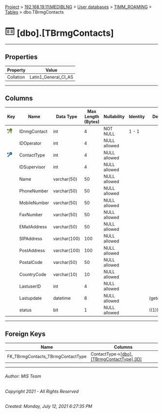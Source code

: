 #### 

[Project](../../../../index.md) > [192.168.19.11\\MEDIBLNG](../../../index.md) > [User databases](../../index.md) > [TIMM_ROAMING](../index.md) > [Tables](Tables.md) > dbo.TBrmgContacts

# ![Tables](../../../../Images/Table32.png) [dbo].[TBrmgContacts]

---

## <a name="#properties"></a>Properties

| Property | Value |
|---|---|
| Collation | Latin1_General_CI_AS |


---

## <a name="#columns"></a>Columns

| Key | Name | Data Type | Max Length (Bytes) | Nullability | Identity | Default |
|---|---|---|---|---|---|---|
| [![Cluster Primary Key PK_TBrmgContacts: IDrmgContact](../../../../Images/pkcluster.png)](#indexes) | IDrmgContact | int | 4 | NOT NULL | 1 - 1 |  |
|  | IDOperator | int | 4 | NULL allowed |  |  |
| [![Foreign Keys FK_TBrmgContacts_TBrmgContactType: [dbo].[TBrmgContactType].ContactType](../../../../Images/fk.png)](#foreignkeys) | ContactType | int | 4 | NULL allowed |  |  |
|  | IDSupervisor | int | 4 | NULL allowed |  |  |
|  | Name | varchar(50) | 50 | NULL allowed |  |  |
|  | PhoneNumber | varchar(50) | 50 | NULL allowed |  |  |
|  | MobileNumber | varchar(50) | 50 | NULL allowed |  |  |
|  | FaxNumber | varchar(50) | 50 | NULL allowed |  |  |
|  | EMailAddress | varchar(50) | 50 | NULL allowed |  |  |
|  | SIPAddress | varchar(100) | 100 | NULL allowed |  |  |
|  | PostAddress | varchar(100) | 100 | NULL allowed |  |  |
|  | PostalCode | varchar(50) | 50 | NULL allowed |  |  |
|  | CountryCode | varchar(10) | 10 | NULL allowed |  |  |
|  | LastuserID | int | 4 | NULL allowed |  |  |
|  | Lastupdate | datetime | 8 | NULL allowed |  | (getdate()) |
|  | status | bit | 1 | NULL allowed |  | ((1)) |


---

## <a name="#foreignkeys"></a>Foreign Keys

| Name | Columns |
|---|---|
| FK_TBrmgContacts_TBrmgContactType | ContactType->[[dbo].[TBrmgContactType].[ID]](TBrmgContactType.md) |


---

###### Author:  MIS Team

###### Copyright 2021 - All Rights Reserved

###### Created: Monday, July 12, 2021 6:27:35 PM

